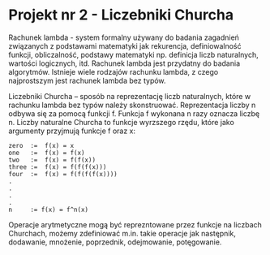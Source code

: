 # Projekt nr 2 - Liczebniki Churcha

Rachunek lambda - system formalny używany do badania zagadnień związanych z podstawami matematyki jak rekurencja,
definiowalność funkcji, obliczalność, podstawy matematyki np. definicja liczb naturalnych, wartości logicznych, itd.
Rachunek lambda jest przydatny do badania algorytmów. Istnieje wiele rodzajów rachunku lambda, z czego najprostszym jest rachunek lambda bez typów.

Liczebniki Churcha – sposób na reprezentację liczb naturalnych, które w rachunku lambda bez typów należy skonstruować.
Reprezentacja liczby n odbywa się za pomocą funkcji f. Funkcja f wykonana n razy oznacza liczbę n. Liczby naturalne Churcha
to funkcje wyrzszego rzędu, które jako argumenty przyjmują funkcje f oraz x:

```
zero  :=  f(x) = x
one   :=  f(x) = f(x)
two   :=  f(x) = f(f(x))
three :=  f(x) = f(f(f(x)))
four  :=  f(x) = f(f(f(f(x))))
.
.
.
.
n     := f(x) = f^n(x)
```
Operacje arytmetyczne mogą być reprezntowane przez funkcje na liczbach Churchach, możemy zdefiniować m.in. takie operacje jak następnik, dodawanie, mnożenie, poprzednik, odejmowanie, potęgowanie.

